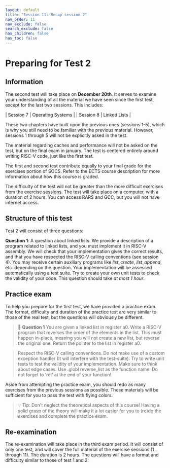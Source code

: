 ```yaml
---
layout: default
title: "Session 11: Recap session 2"
nav_order: 11
nav_exclude: false
search_exclude: false
has_children: false
has_toc: false
---
```

# Preparing for Test 2
## Information
The second test will take place on **December 20th**. It serves to examine your understanding of all the material we have seen since the first test, except for the last two sessions. This includes:

| Session 7  | Operating Systems |
| Session 8 | Linked Lists |

These two chapters have built upon the previous ones (sessions 1-5), which is why you still need to be familiar with the previous material. However, sessions 1 through 5 will not be explicitly asked in the test.

The material regarding caches and performance will not be asked on the test, but on the final exam in january. The test is centered entirely around writing RISC-V code, just like the first test.

The first and second test contribute equally to your final grade for the exercises portion of SOCS. Refer to the ECTS course description for more information about how this course is graded.

The difficulty of the test will not be greater than the more difficult exercises from the exercise sessions. The test will take place on a computer, with a duration of 2 hours. You can access RARS and GCC, but you will not have internet access.

## Structure of this test
Test 2 will consist of three questions:

**Question 1**: A question about linked lists. We provide a description of a program related to linked lists, and you must implement it in RISC-V assembly. We will check that your implementation gives the correct results, and that you have respected the RISC-V calling conventions (see session 4). You may receive certain auxiliary programs like *list_create*, *list_append*, etc. depending on the question. Your implementation will be assessed automatically using a test suite. Try to create your own unit tests to check the validity of your code. This question should take *at most 1 hour*.
## Practice exam
To help you prepare for the first test, we have provided a practice exam. The format, difficulty and duration of the practice test are very similar to those of the real test, but the questions will obviously be different. 

> :pencil: **Question 1**
> You are given a linked list in register a0. Write a RISC-V program that reverses the order of the elements in the list.
> This must happen in-place, meaning you will not create a new list, but reverse the original one. 
> Return the pointer to the list in register a0.

> Respect the RISC-V calling conventions. Do not make use of a custom exception handler (It will interfere with the test-suite). 
> Try to write unit tests to test the validity of your implementation. Make sure to think about edge cases. 
> Use .globl reverse_list as the function name. Do not forget to ‘ret’ at the end of your function!

Aside from attempting the practice exam, you should redo as many exercises from the previous sessions as possible. These materials will be sufficient for you to pass the test with flying colors.

> :bulb: Tip: Don't neglect the theoretical aspects of this course! 
> Having a solid grasp of the theory will make it a lot easier for you to
> (re)do the exercises and complete the practice exam.

## Re-examination
The re-examination will take place in the third exam period. It will consist of only one test, and will cover the full material of the exercise sessions (1 through 11). The duration is 2 hours. The questions will have a format and difficulty similar to those of test 1 and 2.